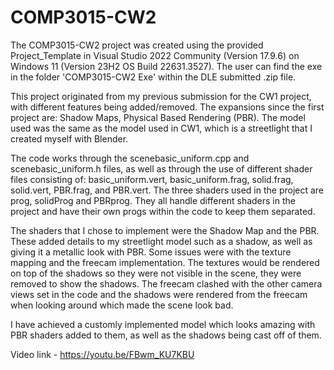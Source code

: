 # COMP3015-CW2
 

The COMP3015-CW2 project was created using the provided Project_Template in Visual Studio 2022 Community (Version 17.9.6) on Windows 11 (Version 23H2 OS Build 22631.3527).
The user can find the exe in the folder 'COMP3015-CW2 Exe' within the DLE submitted .zip file.

This project originated from my previous submission for the CW1 project, with different features being added/removed. The expansions since the first project are: Shadow Maps, Physical Based Rendering (PBR). The model used was the same as the model used in CW1, which is a streetlight that I created myself with Blender.

The code works through the scenebasic_uniform.cpp and scenebasic_uniform.h files, as well as through the use of different shader files consisting of: basic_uniform.vert, basic_uniform.frag, solid.frag, solid.vert, PBR.frag, and PBR.vert. The three shaders used in the project are prog, solidProg and PBRprog. They all handle different shaders in the project and have their own progs within the code to keep them separated.

The shaders that I chose to implement were the Shadow Map and the PBR. These added details to my streetlight model such as a shadow, as well as giving it a metallic look with PBR.
Some issues were with the texture mapping and the freecam implementation. The textures would be rendered on top of the shadows so they were not visible in the scene, they were removed to show the shadows. The freecam clashed with the other camera views set in the code and the shadows were rendered from the freecam when looking around which made the scene look bad.

I have achieved a customly implemented model which looks amazing with PBR shaders added to them, as well as the shadows being cast off of them.

Video link - https://youtu.be/FBwm_KU7KBU
